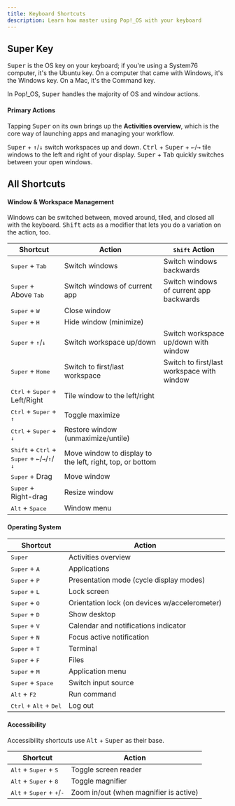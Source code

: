 ```yaml
---
title: Keyboard Shortcuts
description: Learn how master using Pop!_OS with your keyboard
---
```


## Super Key

<!-- TODO: Add Pop! key when that starts shipping -->

<kbd>Super</kbd> is the OS key on your keyboard; if you're using a System76
computer, it's the Ubuntu key. On a computer that came with Windows, it's the
Windows key. On a Mac, it's the Command key.

In Pop!\_OS, <kbd>Super</kbd> handles the majority of OS and window actions.

#### Primary Actions

Tapping <kbd>Super</kbd> on its own brings up the **Activities overview**, which
is the core way of launching apps and managing your workflow.

<kbd>Super</kbd> + <kbd>↑</kbd>/<kbd>↓</kbd> switch workspaces up and down.
<kbd>Ctrl</kbd> + <kbd>Super</kbd> + <kbd>←</kbd>/<kbd>→</kbd> tile
windows to the left and right of your display. <kbd>Super</kbd> + <kbd>Tab</kbd>
quickly switches between your open windows.


## All Shortcuts

#### Window & Workspace Management

Windows can be switched between, moved around, tiled, and closed all with the
keyboard. <kbd>Shift</kbd> acts as a modifier that lets you do a variation on
the action, too.

| Shortcut | Action  | <kbd>Shift</kbd> Action |
| -------- | --------- | ------ |
| <kbd>Super</kbd> + <kbd>Tab</kbd> | Switch windows | Switch windows backwards |
| <kbd>Super</kbd> + Above <kbd>Tab</kbd> | Switch windows of current app | Switch windows of current app backwards |
| <kbd>Super</kbd> + <kbd>W</kbd> | Close window | |
| <kbd>Super</kbd> + <kbd>H</kbd> | Hide window (minimize) | |
| <kbd>Super</kbd> + <kbd>↑</kbd>/<kbd>↓</kbd> | Switch workspace up/down | Switch workspace up/down with window |
| <kbd>Super</kbd> + <kbd>Home</kbd> | Switch to first/last workspace | Switch to first/last workspace with window |
| <kbd>Ctrl</kbd> + <kbd>Super</kbd> + Left/Right | Tile window to the left/right | |
| <kbd>Ctrl</kbd> + <kbd>Super</kbd> + <kbd>↑</kbd> | Toggle maximize | |
| <kbd>Ctrl</kbd> + <kbd>Super</kbd> + <kbd>↓</kbd> | Restore window (unmaximize/untile) | |
| <kbd>Shift</kbd> + <kbd>Ctrl</kbd> + <kbd>Super</kbd> + <kbd>←</kbd>/<kbd>→</kbd>/<kbd>↑</kbd>/<kbd>↓</kbd> | Move window to display to the left, right, top, or bottom | |
| <kbd>Super</kbd> + Drag | Move window | |
| <kbd>Super</kbd> + Right-drag | Resize window | |
| <kbd>Alt</kbd> + <kbd>Space</kbd> | Window menu |

#### Operating System

| Shortcut | Action |
| -------- | ------ |
| <kbd>Super</kbd> | Activities overview |
| <kbd>Super</kbd> + <kbd>A</kbd> | Applications |
| <kbd>Super</kbd> + <kbd>P</kbd> | Presentation mode (cycle display modes) |
| <kbd>Super</kbd> + <kbd>L</kbd> | Lock screen |
| <kbd>Super</kbd> + <kbd>O</kbd> | Orientation lock (on devices w/accelerometer) |
| <kbd>Super</kbd> + <kbd>D</kbd> | Show desktop |
| <kbd>Super</kbd> + <kbd>V</kbd> | Calendar and notifications indicator |
| <kbd>Super</kbd> + <kbd>N</kbd> | Focus active notification |
| <kbd>Super</kbd> + <kbd>T</kbd> | Terminal |
| <kbd>Super</kbd> + <kbd>F</kbd> | Files |
| <kbd>Super</kbd> + <kbd>M</kbd> | Application menu |
| <kbd>Super</kbd> + <kbd>Space</kbd> | Switch input source |
| <kbd>Alt</kbd> + <kbd>F2</kbd> | Run command |
| <kbd>Ctrl</kbd> + <kbd>Alt</kbd> + <kbd>Del</kbd> | Log out |

#### Accessibility

Accessibility shortcuts use <kbd>Alt</kbd> + <kbd>Super</kbd> as their base.

| Shortcut | Action |
| -------- | ------ |
| <kbd>Alt</kbd> + <kbd>Super</kbd> + <kbd>S</kbd> | Toggle screen reader |
| <kbd>Alt</kbd> + <kbd>Super</kbd> + <kbd>8</kbd> | Toggle magnifier |
| <kbd>Alt</kbd> + <kbd>Super</kbd> + <kbd>+</kbd>/<kbd>-</kbd> | Zoom in/out (when magnifier is active) |
